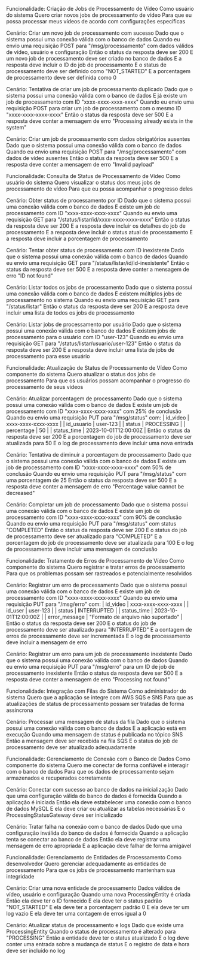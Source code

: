 Funcionalidade: Criação de Jobs de Processamento de Vídeo
  Como usuário do sistema
  Quero criar novos jobs de processamento de vídeo
  Para que eu possa processar meus vídeos de acordo com configurações específicas

  Cenário: Criar um novo job de processamento com sucesso
    Dado que o sistema possui uma conexão válida com o banco de dados
    Quando eu envio uma requisição POST para "/msg/processamento" com dados válidos de vídeo, usuário e configuração
    Então o status da resposta deve ser 200
    E um novo job de processamento deve ser criado no banco de dados
    E a resposta deve incluir o ID do job de processamento
    E o status de processamento deve ser definido como "NOT_STARTED"
    E a porcentagem de processamento deve ser definida como 0

  Cenário: Tentativa de criar um job de processamento duplicado
    Dado que o sistema possui uma conexão válida com o banco de dados
    E já existe um job de processamento com ID "xxxx-xxxx-xxxx-xxxx"
    Quando eu envio uma requisição POST para criar um job de processamento com o mesmo ID "xxxx-xxxx-xxxx-xxxx"
    Então o status da resposta deve ser 500
    E a resposta deve conter a mensagem de erro "Processing already exists in the system"

  Cenário: Criar um job de processamento com dados obrigatórios ausentes
    Dado que o sistema possui uma conexão válida com o banco de dados
    Quando eu envio uma requisição POST para "/msg/processamento" com dados de vídeo ausentes
    Então o status da resposta deve ser 500
    E a resposta deve conter a mensagem de erro "Invalid payload"



Funcionalidade: Consulta de Status de Processamento de Vídeo
  Como usuário do sistema
  Quero visualizar o status dos meus jobs de processamento de vídeo
  Para que eu possa acompanhar o progresso deles

  Cenário: Obter status de processamento por ID
    Dado que o sistema possui uma conexão válida com o banco de dados
    E existe um job de processamento com ID "xxxx-xxxx-xxxx-xxxx"
    Quando eu envio uma requisição GET para "/status/listar/id/xxxx-xxxx-xxxx-xxxx"
    Então o status da resposta deve ser 200
    E a resposta deve incluir os detalhes do job de processamento
    E a resposta deve incluir o status atual de processamento
    E a resposta deve incluir a porcentagem de processamento

  Cenário: Tentar obter status de processamento com ID inexistente
    Dado que o sistema possui uma conexão válida com o banco de dados
    Quando eu envio uma requisição GET para "/status/listar/id/id-inexistente"
    Então o status da resposta deve ser 500
    E a resposta deve conter a mensagem de erro "ID not found"

  Cenário: Listar todos os jobs de processamento
    Dado que o sistema possui uma conexão válida com o banco de dados
    E existem múltiplos jobs de processamento no sistema
    Quando eu envio uma requisição GET para "/status/listar"
    Então o status da resposta deve ser 200
    E a resposta deve incluir uma lista de todos os jobs de processamento

  Cenário: Listar jobs de processamento por usuário
    Dado que o sistema possui uma conexão válida com o banco de dados
    E existem jobs de processamento para o usuário com ID "user-123"
    Quando eu envio uma requisição GET para "/status/listar/usuario/user-123"
    Então o status da resposta deve ser 200
    E a resposta deve incluir uma lista de jobs de processamento para esse usuário



Funcionalidade: Atualização de Status de Processamento de Vídeo
  Como componente do sistema
  Quero atualizar o status dos jobs de processamento
  Para que os usuários possam acompanhar o progresso do processamento de seus vídeos

  Cenário: Atualizar porcentagem de processamento
    Dado que o sistema possui uma conexão válida com o banco de dados
    E existe um job de processamento com ID "xxxx-xxxx-xxxx-xxxx" com 25% de conclusão
    Quando eu envio uma requisição PUT para "/msg/status" com:
      | id_video    | xxxx-xxxx-xxxx-xxxx                  |
      | id_usuario  | user-123                             |
      | status      | PROCESSING                           |
      | percentage  | 50                                   |
      | status_time | 2023-10-01T12:00:00Z                 |
    Então o status da resposta deve ser 200
    E a porcentagem do job de processamento deve ser atualizada para 50
    E o log de processamento deve incluir uma nova entrada

  Cenário: Tentativa de diminuir a porcentagem de processamento
    Dado que o sistema possui uma conexão válida com o banco de dados
    E existe um job de processamento com ID "xxxx-xxxx-xxxx-xxxx" com 50% de conclusão
    Quando eu envio uma requisição PUT para "/msg/status" com uma porcentagem de 25
    Então o status da resposta deve ser 500
    E a resposta deve conter a mensagem de erro "Percentage value cannot be decreased"

  Cenário: Completar um job de processamento
    Dado que o sistema possui uma conexão válida com o banco de dados
    E existe um job de processamento com ID "xxxx-xxxx-xxxx-xxxx" com 90% de conclusão
    Quando eu envio uma requisição PUT para "/msg/status" com status "COMPLETED"
    Então o status da resposta deve ser 200
    E o status do job de processamento deve ser atualizado para "COMPLETED"
    E a porcentagem do job de processamento deve ser atualizada para 100
    E o log de processamento deve incluir uma mensagem de conclusão



Funcionalidade: Tratamento de Erros de Processamento de Vídeo
  Como componente do sistema
  Quero registrar e tratar erros de processamento
  Para que os problemas possam ser rastreados e potencialmente resolvidos

  Cenário: Registrar um erro de processamento
    Dado que o sistema possui uma conexão válida com o banco de dados
    E existe um job de processamento com ID "xxxx-xxxx-xxxx-xxxx"
    Quando eu envio uma requisição PUT para "/msg/erro" com:
      | id_video      | xxxx-xxxx-xxxx-xxxx                  |
      | id_user       | user-123                             |
      | status        | INTERRUPTED                          |
      | status_time   | 2023-10-01T12:00:00Z                 |
      | error_message | "Formato de arquivo não suportado"   |
    Então o status da resposta deve ser 200
    E o status do job de processamento deve ser atualizado para "INTERRUPTED"
    E a contagem de erros de processamento deve ser incrementada
    E o log de processamento deve incluir a mensagem de erro

  Cenário: Registrar um erro para um job de processamento inexistente
    Dado que o sistema possui uma conexão válida com o banco de dados
    Quando eu envio uma requisição PUT para "/msg/erro" para um ID de job de processamento inexistente
    Então o status da resposta deve ser 500
    E a resposta deve conter a mensagem de erro "Processing not found"



Funcionalidade: Integração com Filas do Sistema
  Como administrador do sistema
  Quero que a aplicação se integre com AWS SQS e SNS
  Para que as atualizações de status de processamento possam ser tratadas de forma assíncrona

  Cenário: Processar uma mensagem de status da fila
    Dado que o sistema possui uma conexão válida com o banco de dados
    E a aplicação está em execução
    Quando uma mensagem de status é publicada no tópico SNS
    Então a mensagem deve ser recebida na fila SQS
    E o status do job de processamento deve ser atualizado adequadamente



Funcionalidade: Gerenciamento de Conexão com o Banco de Dados
  Como componente do sistema
  Quero me conectar de forma confiável e interagir com o banco de dados
  Para que os dados de processamento sejam armazenados e recuperados corretamente

  Cenário: Conectar com sucesso ao banco de dados na inicialização
    Dado que uma configuração válida do banco de dados é fornecida
    Quando a aplicação é iniciada
    Então ela deve estabelecer uma conexão com o banco de dados MySQL
    E ela deve criar ou atualizar as tabelas necessárias
    E o ProcessingStatusGateway deve ser inicializado

  Cenário: Tratar falha na conexão com o banco de dados
    Dado que uma configuração inválida do banco de dados é fornecida
    Quando a aplicação tenta se conectar ao banco de dados
    Então ela deve registrar uma mensagem de erro apropriada
    E a aplicação deve falhar de forma amigável



Funcionalidade: Gerenciamento de Entidades de Processamento
  Como desenvolvedor
  Quero gerenciar adequadamente as entidades de processamento
  Para que os jobs de processamento mantenham sua integridade

  Cenário: Criar uma nova entidade de processamento
    Dados válidos de vídeo, usuário e configuração
    Quando uma nova ProcessingEntity é criada
    Então ela deve ter o ID fornecido
    E ela deve ter o status padrão "NOT_STARTED"
    E ela deve ter a porcentagem padrão 0
    E ela deve ter um log vazio
    E ela deve ter uma contagem de erros igual a 0

  Cenário: Atualizar status de processamento e logs
    Dado que existe uma ProcessingEntity
    Quando o status de processamento é alterado para "PROCESSING"
    Então a entidade deve ter o status atualizado
    E o log deve conter uma entrada sobre a mudança de status
    E o registro de data e hora deve ser incluído no log